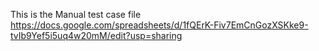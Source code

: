This is the Manual test case file
https://docs.google.com/spreadsheets/d/1fQErK-Fiv7EmCnGozXSKke9-tvIb9Yef5i5uq4w20mM/edit?usp=sharing
